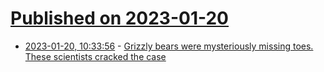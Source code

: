 # [Published on 2023-01-20](index.md)

* [2023-01-20, 10:33:56](https://news.ycombinator.com/item?id=34451137) - [Grizzly bears were mysteriously missing toes. These scientists cracked the case](https://www.washingtonpost.com/climate-environment/2023/01/19/grizzly-bear-missing-toes/)
